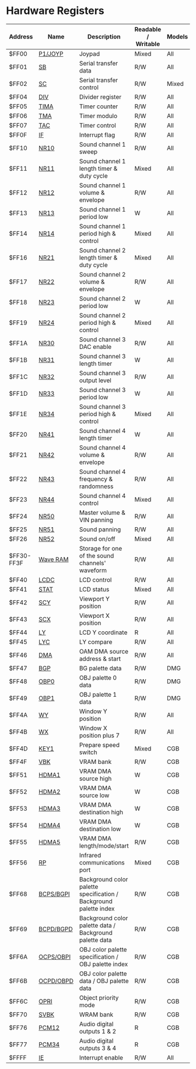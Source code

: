 
# Hardware Registers

Address    | Name        | Description                                                       | Readable / Writable | Models
-----------|-------------|-------------------------------------------------------------------|---------------------|-------
$FF00      | [P1/JOYP]   | Joypad                                                            | Mixed               | All
$FF01      | [SB]        | Serial transfer data                                              | R/W                 | All
$FF02      | [SC]        | Serial transfer control                                           | R/W                 | Mixed
$FF04      | [DIV]       | Divider register                                                  | R/W                 | All
$FF05      | [TIMA]      | Timer counter                                                     | R/W                 | All
$FF06      | [TMA]       | Timer modulo                                                      | R/W                 | All
$FF07      | [TAC]       | Timer control                                                     | R/W                 | All
$FF0F      | [IF]        | Interrupt flag                                                    | R/W                 | All
$FF10      | [NR10]      | Sound channel 1 sweep                                             | R/W                 | All
$FF11      | [NR11]      | Sound channel 1 length timer & duty cycle                         | Mixed               | All
$FF12      | [NR12]      | Sound channel 1 volume & envelope                                 | R/W                 | All
$FF13      | [NR13]      | Sound channel 1 period low                                        | W                   | All
$FF14      | [NR14]      | Sound channel 1 period high & control                             | Mixed               | All
$FF16      | [NR21]      | Sound channel 2 length timer & duty cycle                         | Mixed               | All
$FF17      | [NR22]      | Sound channel 2 volume & envelope                                 | R/W                 | All
$FF18      | [NR23]      | Sound channel 2 period low                                        | W                   | All
$FF19      | [NR24]      | Sound channel 2 period high & control                             | Mixed               | All
$FF1A      | [NR30]      | Sound channel 3 DAC enable                                        | R/W                 | All
$FF1B      | [NR31]      | Sound channel 3 length timer                                      | W                   | All
$FF1C      | [NR32]      | Sound channel 3 output level                                      | R/W                 | All
$FF1D      | [NR33]      | Sound channel 3 period low                                        | W                   | All
$FF1E      | [NR34]      | Sound channel 3 period high & control                             | Mixed               | All
$FF20      | [NR41]      | Sound channel 4 length timer                                      | W                   | All
$FF21      | [NR42]      | Sound channel 4 volume & envelope                                 | R/W                 | All
$FF22      | [NR43]      | Sound channel 4 frequency & randomness                            | R/W                 | All
$FF23      | [NR44]      | Sound channel 4 control                                           | Mixed               | All
$FF24      | [NR50]      | Master volume & VIN panning                                       | R/W                 | All
$FF25      | [NR51]      | Sound panning                                                     | R/W                 | All
$FF26      | [NR52]      | Sound on/off                                                      | Mixed               | All
$FF30-FF3F | [Wave RAM]  | Storage for one of the sound channels' waveform                   | R/W                 | All
$FF40      | [LCDC]      | LCD control                                                       | R/W                 | All
$FF41      | [STAT]      | LCD status                                                        | Mixed               | All
$FF42      | [SCY]       | Viewport Y position                                               | R/W                 | All
$FF43      | [SCX]       | Viewport X position                                               | R/W                 | All
$FF44      | [LY]        | LCD Y coordinate                                                  | R                   | All
$FF45      | [LYC]       | LY compare                                                        | R/W                 | All
$FF46      | [DMA]       | OAM DMA source address & start                                    | R/W                 | All
$FF47      | [BGP]       | BG palette data                                                   | R/W                 | DMG
$FF48      | [OBP0]      | OBJ palette 0 data                                                | R/W                 | DMG
$FF49      | [OBP1]      | OBJ palette 1 data                                                | R/W                 | DMG
$FF4A      | [WY]        | Window Y position                                                 | R/W                 | All
$FF4B      | [WX]        | Window X position plus 7                                          | R/W                 | All
$FF4D      | [KEY1]      | Prepare speed switch                                              | Mixed               | CGB
$FF4F      | [VBK]       | VRAM bank                                                         | R/W                 | CGB
$FF51      | [HDMA1]     | VRAM DMA source high                                              | W                   | CGB
$FF52      | [HDMA2]     | VRAM DMA source low                                               | W                   | CGB
$FF53      | [HDMA3]     | VRAM DMA destination high                                         | W                   | CGB
$FF54      | [HDMA4]     | VRAM DMA destination low                                          | W                   | CGB
$FF55      | [HDMA5]     | VRAM DMA length/mode/start                                        | R/W                 | CGB
$FF56      | [RP]        | Infrared communications port                                      | Mixed               | CGB
$FF68      | [BCPS/BGPI] | Background color palette specification / Background palette index | R/W                 | CGB
$FF69      | [BCPD/BGPD] | Background color palette data / Background palette data           | R/W                 | CGB
$FF6A      | [OCPS/OBPI] | OBJ color palette specification / OBJ palette index               | R/W                 | CGB
$FF6B      | [OCPD/OBPD] | OBJ color palette data / OBJ palette data                         | R/W                 | CGB
$FF6C      | [OPRI]      | Object priority mode                                              | R/W                 | CGB
$FF70      | [SVBK]      | WRAM bank                                                         | R/W                 | CGB
$FF76      | [PCM12]     | Audio digital outputs 1 & 2                                       | R                   | CGB
$FF77      | [PCM34]     | Audio digital outputs 3 & 4                                       | R                   | CGB
$FFFF      | [IE]        | Interrupt enable                                                  | R/W                 | All

[P1/JOYP]: <#FF00 — P1/JOYP: Joypad>
[SB]: <#FF01 — SB: Serial transfer data>
[SC]: <#FF02 — SC: Serial transfer control>
[DIV]: <#FF04 — DIV: Divider register>
[TIMA]: <#FF05 — TIMA: Timer counter>
[TMA]: <#FF06 — TMA: Timer modulo>
[TAC]: <#FF07 — TAC: Timer control>
[IF]: <#FF0F — IF: Interrupt flag>
[NR10]: <#FF10 — NR10: Channel 1 sweep>
[NR11]: <#FF11 — NR11: Channel 1 length timer & duty cycle>
[NR12]: <#FF12 — NR12: Channel 1 volume & envelope>
[NR13]: <#FF13 — NR13: Channel 1 period low \[write-only\]>
[NR14]: <#FF14 — NR14: Channel 1 period high & control>
[NR21]: <#Sound Channel 2 — Pulse>
[NR22]: <#Sound Channel 2 — Pulse>
[NR23]: <#Sound Channel 2 — Pulse>
[NR24]: <#Sound Channel 2 — Pulse>
[NR30]: <#FF1A — NR30: Channel 3 DAC enable>
[NR31]: <#FF1B — NR31: Channel 3 length timer \[write-only\]>
[NR32]: <#FF1C — NR32: Channel 3 output level>
[NR33]: <#FF1D — NR33: Channel 3 period low \[write-only\]>
[NR34]: <#FF1E — NR34: Channel 3 period high & control>
[NR41]: <#FF20 — NR41: Channel 4 length timer \[write-only\]>
[NR42]: <#FF21 — NR42: Channel 4 volume & envelope>
[NR43]: <#FF22 — NR43: Channel 4 frequency & randomness>
[NR44]: <#FF23 — NR44: Channel 4 control>
[NR50]: <#FF24 — NR50: Master volume & VIN panning>
[NR51]: <#FF25 — NR51: Sound panning>
[NR52]: <#FF26 — NR52: Audio master control>
[Wave RAM]: <#FF30–FF3F — Wave pattern RAM>
[LCDC]: <#FF40 — LCDC: LCD control>
[STAT]: <#FF41 — STAT: LCD status>
[SCY]: <#FF42–FF43 — SCY, SCX: Viewport Y position, X position>
[SCX]: <#FF42–FF43 — SCY, SCX: Viewport Y position, X position>
[LY]: <#FF44 — LY: LCD Y coordinate \[read-only\]>
[LYC]: <#FF45 — LYC: LY compare>
[DMA]: <#FF46 — DMA: OAM DMA source address & start>
[BGP]: <#FF47 — BGP (Non-CGB Mode only): BG palette data>
[OBP0]: <#FF48–FF49 — OBP0, OBP1 (Non-CGB Mode only): OBJ palette 0, 1 data>
[OBP1]: <#FF48–FF49 — OBP0, OBP1 (Non-CGB Mode only): OBJ palette 0, 1 data>
[WY]: <#FF4A–FF4B — WY, WX: Window Y position, X position plus 7>
[WX]: <#FF4A–FF4B — WY, WX: Window Y position, X position plus 7>
[KEY1]: <#FF4D — KEY1 (CGB Mode only): Prepare speed switch>
[VBK]: <#FF4F — VBK (CGB Mode only): VRAM bank>
[HDMA1]: <#FF51–FF52 — HDMA1, HDMA2 (CGB Mode only): VRAM DMA source (high, low) \[write-only\]>
[HDMA2]: <#FF51–FF52 — HDMA1, HDMA2 (CGB Mode only): VRAM DMA source (high, low) \[write-only\]>
[HDMA3]: <#FF53–FF54 — HDMA3, HDMA4 (CGB Mode only): VRAM DMA destination (high, low) \[write-only\]>
[HDMA4]: <#FF53–FF54 — HDMA3, HDMA4 (CGB Mode only): VRAM DMA destination (high, low) \[write-only\]>
[HDMA5]: <#FF55 — HDMA5 (CGB Mode only): VRAM DMA length/mode/start>
[RP]: <#FF56 — RP (CGB Mode only): Infrared communications port>
[BCPS/BGPI]: <#FF68 — BCPS/BGPI (CGB Mode only): Background color palette specification / Background palette index>
[BCPD/BGPD]: <#FF69 — BCPD/BGPD (CGB Mode only): Background color palette data / Background palette data>
[OCPS/OBPI]: <#FF6A–FF6B — OCPS/OBPI, OCPD/OBPD (CGB Mode only): OBJ color palette specification / OBJ palette index, OBJ color palette data / OBJ palette data>
[OCPD/OBPD]: <#FF6A–FF6B — OCPS/OBPI, OCPD/OBPD (CGB Mode only): OBJ color palette specification / OBJ palette index, OBJ color palette data / OBJ palette data>
[OPRI]: <#FF6C — OPRI (CGB Mode only): Object priority mode>
[SVBK]: <#FF70 — SVBK (CGB Mode only): WRAM bank>
[PCM12]: <#FF76 — PCM12 (CGB Mode only): Digital outputs 1 & 2 \[read-only\]>
[PCM34]: <#FF77 — PCM34 (CGB Mode only): Digital outputs 3 & 4 \[read-only\]>
[IE]: <#FFFF — IE: Interrupt enable>
